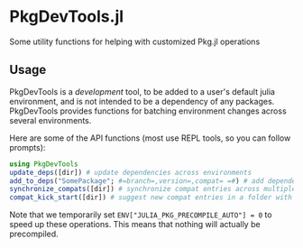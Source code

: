 # PkgDevTools.jl

Some utility functions for helping with customized Pkg.jl operations

## Usage

PkgDevTools is a _development_ tool, to be added to a user's default julia environment, and is not intended to be a dependency of any packages. PkgDevTools provides functions for batching environment changes across several environments.

Here are some of the API functions (most use REPL tools, so you can follow prompts):

```julia
using PkgDevTools
update_deps([dir]) # update dependencies across environments
add_to_deps("SomePackage"; #=branch=,version=,compat= =#) # add dependency across many environments
synchronize_compats([dir]) # synchronize compat entries across multiple environments
compat_kick_start([dir]) # suggest new compat entries in a folder with a Project.toml and Manifest.toml.
```

Note that we temporarily set `ENV["JULIA_PKG_PRECOMPILE_AUTO"] = 0` to speed up these operations. This means that nothing will actually be precompiled.

